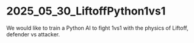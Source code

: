 # 2025_05_30_LiftoffPython1vs1
We would like to train a Python AI to fight 1vs1 with the physics of Liftoff, defender vs attacker.
